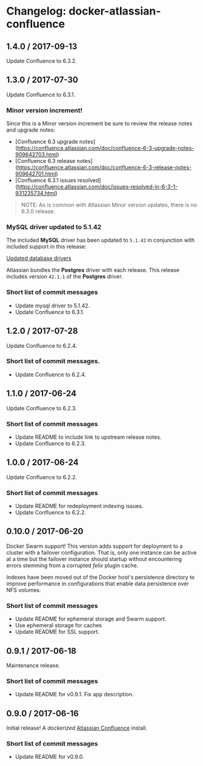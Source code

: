 # Changelog: docker-atlassian-confluence

## 1.4.0 / 2017-09-13

Update Confluence to 6.3.2.

## 1.3.0 / 2017-07-30

Update Confluence to 6.3.1.

### Minor version increment!

Since this is a Minor version increment be sure to review the release notes and upgrade notes:

  * [Confluence 6.3 upgrade notes] (https://confluence.atlassian.com/doc/confluence-6-3-upgrade-notes-909642703.html)
  * [Confluence 6.3 release notes] (https://confluence.atlassian.com/doc/confluence-6-3-release-notes-909642701.html)
  * [Confluence 6.3.1 issues resolved] (https://confluence.atlassian.com/doc/issues-resolved-in-6-3-1-931235734.html)

> NOTE: As is common with Atlassian Minor version updates, there is no 6.3.0 release.

### MySQL driver updated to 5.1.42

The included **MySQL** driver has been updated to `5.1.42` in conjunction with included support in this release:

[Updated database drivers](https://confluence.atlassian.com/doc/confluence-6-3-upgrade-notes-909642703.html#Confluence6.3UpgradeNotes-Updateddatabasedrivers)

Atlassian bundles the **Postgres** driver with each release. This release includes version `42.1.1` of the **Postgres** driver.

### Short list of commit messages

  * Update mysql driver to 5.1.42.
  * Update Confluence to 6.3.1.


## 1.2.0 / 2017-07-28

Update Confluence to 6.2.4.

### Short list of commit messages.

  * Update Confluence to 6.2.4.

## 1.1.0 / 2017-06-24

Update Confluence to 6.2.3.

### Short list of commit messages

  * Update README to include link to upstream release notes.
  * Update Confluence to 6.2.3.

## 1.0.0 / 2017-06-24

Update Confluence to 6.2.2.

### Short list of commit messages

  * Update README for redeployment indexing issues.
  * Update Confluence to 6.2.2.

## 0.10.0 / 2017-06-20

Docker Swarm support! This version adds support for deployment to a cluster with a failover configuration. That is, only
one instance can be active at a time but the failover instance should startup without encountering errors stemming from
a corrupted _felix_ plugin cache.

Indexes have been moved out of the Docker host's persistence directory to improve performance in configurations that
enable data persistence over NFS volumes.

### Short list of commit messages

  * Update README for ephemeral storage and Swarm support.
  * Use ephemeral storage for caches
  * Update README for SSL support.

## 0.9.1 / 2017-06-18

Maintenance release.

### Short list of commit messages

  * Update README for v0.9.1. Fix app description.

## 0.9.0 / 2017-06-16

Initial release! A _dockerized_ [Atlassian Confluence](https://www.atlassian.com/software/confluence) install.

### Short list of commit messages

  * Update README for v0.9.0.
